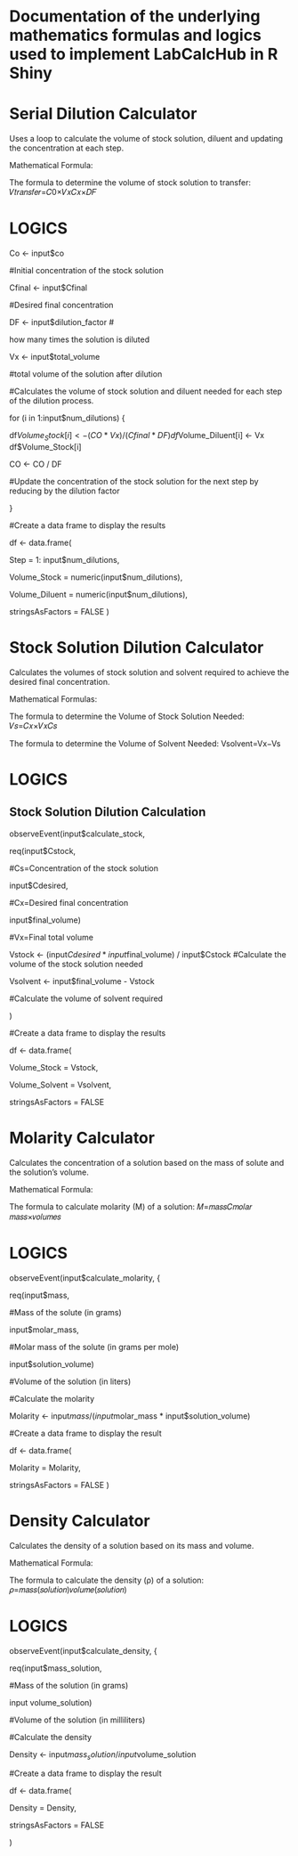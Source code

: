 # Documentation of the underlying mathematics formulas and logics used to implement LabCalcHub in R Shiny

# Serial Dilution Calculator
Uses a loop to calculate the volume of stock solution, diluent and updating the concentration at each step.

Mathematical Formula:

The formula to determine the volume of stock solution to transfer: 𝑉𝑡𝑟𝑎𝑛𝑠𝑓𝑒𝑟=𝐶0×𝑉𝑥𝐶𝑥×𝐷𝐹

# LOGICS

Co <- input$co

#Initial concentration of the stock solution

Cfinal <- input$Cfinal

#Desired final concentration

DF <- input$dilution_factor #

how many times the solution is diluted

Vx <- input$total_volume

#total volume of the solution after dilution

#Calculates the volume of stock solution and diluent needed for each step of the dilution process.

for (i in 1:input$num_dilutions) {

df$Volume_Stock[i] <- (CO * Vx) / (Cfinal * DF) df$Volume_Diluent[i] <- Vx df$Volume_Stock[i]

CO <- CO / DF

#Update the concentration of the stock solution for the next step by reducing by the dilution factor

}

#Create a data frame to display the results

df <- data.frame(

Step = 1: input$num_dilutions,

Volume_Stock = numeric(input$num_dilutions),

Volume_Diluent = numeric(input$num_dilutions),

stringsAsFactors = FALSE )

# Stock Solution Dilution Calculator
Calculates the volumes of stock solution and solvent required to achieve the desired final concentration.

Mathematical Formulas:

The formula to determine the Volume of Stock Solution Needed: 𝑉𝑠=𝐶𝑥×𝑉𝑥𝐶𝑠

The formula to determine the Volume of Solvent Needed:
Vsolvent=Vx−Vs
 # LOGICS

## Stock Solution Dilution Calculation

observeEvent(input$calculate_stock,

req(input$Cstock,

#Cs=Concentration of the stock solution

input$Cdesired,

#Cx=Desired final concentration

input$final_volume)

#Vx=Final total volume

Vstock <- (input$Cdesired * input$final_volume) / input$Cstock #Calculate the volume of the stock solution needed

Vsolvent <- input$final_volume - Vstock

#Calculate the volume of solvent required

)

#Create a data frame to display the results

df <- data.frame(

Volume_Stock = Vstock,

Volume_Solvent = Vsolvent,

stringsAsFactors = FALSE

# Molarity Calculator
Calculates the concentration of a solution based on the mass of solute and the solution’s volume.

Mathematical Formula:

The formula to calculate molarity (M) of a solution: 𝑀=𝑚𝑎𝑠𝑠𝐶𝑚𝑜𝑙𝑎𝑟 𝑚𝑎𝑠𝑠×𝑣𝑜𝑙𝑢𝑚𝑒𝑠

# LOGICS

observeEvent(input$calculate_molarity, {

req(input$mass,

#Mass of the solute (in grams)

input$molar_mass,

#Molar mass of the solute (in grams per mole)

input$solution_volume)

#Volume of the solution (in liters)

#Calculate the molarity

Molarity <- input$mass / (input$molar_mass * input$solution_volume)

#Create a data frame to display the result

df <- data.frame(

Molarity = Molarity,

stringsAsFactors = FALSE )

# Density Calculator
Calculates the density of a solution based on its mass and volume.

Mathematical Formula:

The formula to calculate the density (ρ) of a solution: 𝜌=𝑚𝑎𝑠𝑠(𝑠𝑜𝑙𝑢𝑡𝑖𝑜𝑛)𝑣𝑜𝑙𝑢𝑚𝑒(𝑠𝑜𝑙𝑢𝑡𝑖𝑜𝑛)

# LOGICS
observeEvent(input$calculate_density, {

req(input$mass_solution,

#Mass of the solution (in grams)

input volume_solution)

#Volume of the solution (in milliliters)

#Calculate the density

Density <- input$mass_solution / input$volume_solution

#Create a data frame to display the result

df <- data.frame(

Density = Density,

stringsAsFactors = FALSE

)



